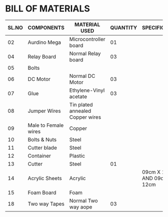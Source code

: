 # BILL OF MATERIALS 

|SL.NO|COMPONENTS|MATERIAL USED|QUANTITY|SPECIFICATIONS        |
|-----|----------|-------------|--------|--------|
|02|Aurdino Mega|Microcontroller board|01| |
|04|Relay Board|Normal Relay board|03|  |
|05|Bolts | | |  |
|06|DC Motor|Normal DC Motor|03|  |
|07|Glue|Ethylene-Vinyl acetate|03|   |
|08|Jumper Wires|Tin plated annealed Copper wires|  |  |
|09|Male to Female wires|Copper|   |   |
|10|Bolts & Nuts|Steel|   |   |
|11|Cutter blade|Steel|   |    |
|12|Container|Plastic|    |    |
|13|Cutter|Steel|01|   |
|14|Acrylic Sheets|Acrylic|   | 09cm X 15cm AND 09cm X 12cm  |
|15|Foam Board|Foam|    |
|18|Two way Tapes|Normal Two way aope|03|  |